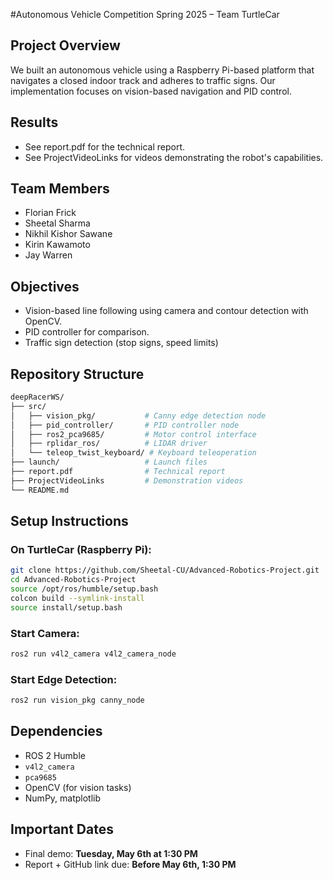 #Autonomous Vehicle Competition Spring 2025 – Team TurtleCar

## Project Overview

We built an autonomous vehicle using a Raspberry Pi-based platform that navigates a closed indoor track and adheres to traffic signs. Our implementation focuses on vision-based navigation and PID control.

## Results

- See report.pdf for the technical report.
- See ProjectVideoLinks for videos demonstrating the robot's capabilities.


## Team Members

- Florian Frick
- Sheetal Sharma  
- Nikhil Kishor Sawane  
- Kirin Kawamoto  
- Jay Warren  


## Objectives

- Vision-based line following using camera and contour detection with OpenCV.
- PID controller for comparison.
- Traffic sign detection (stop signs, speed limits)

## Repository Structure

```bash
deepRacerWS/
├── src/
│   ├── vision_pkg/           # Canny edge detection node
│   ├── pid_controller/       # PID controller node
│   ├── ros2_pca9685/         # Motor control interface
│   ├── rplidar_ros/          # LIDAR driver
│   └── teleop_twist_keyboard/ # Keyboard teleoperation
├── launch/                   # Launch files
├── report.pdf                # Technical report
├── ProjectVideoLinks         # Demonstration videos
└── README.md
```

## Setup Instructions

### On TurtleCar (Raspberry Pi):
```bash
git clone https://github.com/Sheetal-CU/Advanced-Robotics-Project.git
cd Advanced-Robotics-Project
source /opt/ros/humble/setup.bash
colcon build --symlink-install
source install/setup.bash
```

### Start Camera:
```bash
ros2 run v4l2_camera v4l2_camera_node
```

### Start Edge Detection:
```bash
ros2 run vision_pkg canny_node
```

## Dependencies

- ROS 2 Humble
- `v4l2_camera`
- `pca9685`
- OpenCV (for vision tasks)
- NumPy, matplotlib

## Important Dates

- Final demo: **Tuesday, May 6th at 1:30 PM**
- Report + GitHub link due: **Before May 6th, 1:30 PM**
